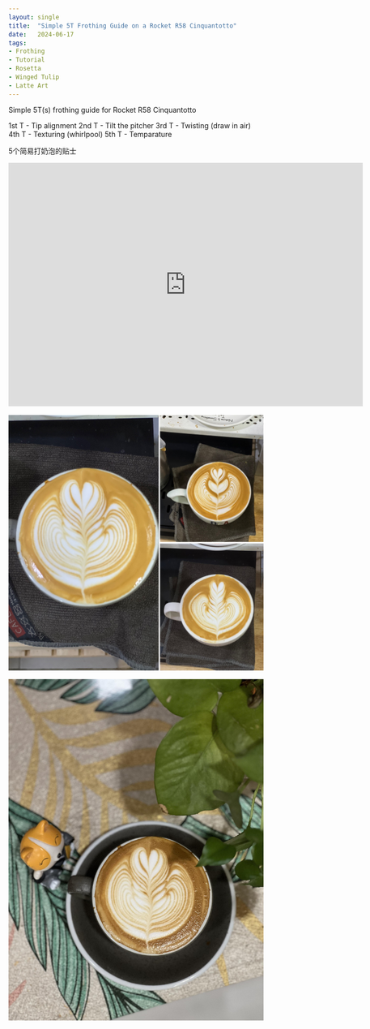```yaml
---
layout: single
title:  "Simple 5T Frothing Guide on a Rocket R58 Cinquantotto"
date:   2024-06-17
tags:
- Frothing
- Tutorial
- Rosetta
- Winged Tulip
- Latte Art
---
```


Simple 5T(s) frothing guide for Rocket R58 Cinquantotto

1st T - Tip alignment
2nd T - Tilt the pitcher
3rd T - Twisting (draw in air)
4th T - Texturing (whirlpool) 
5th T - Temparature

5个简易打奶泡的贴士

<div class="embed-container">
  <iframe
      src="https://www.youtube.com/embed/JZmUu-XLs9k"
      width="700"
      height="480"
      frameborder="0"
      allowfullscreen="true">
  </iframe>
</div>



![](/assets/img/2024/06/17/DAD158BB-6C91-4F44-8AC0-7152919C6848.JPG)


![](/assets/img/2024/06/17/IMG_8215.jpg)


